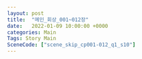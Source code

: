 ```yaml
---
layout: post
title:  "메인_회상_001~012장"
date:   2022-01-09 10:00:00 +0000
categories: Main
Tags: Story Main
SceneCode: ["scene_skip_cp001-012_q1_s10"]
---
```


